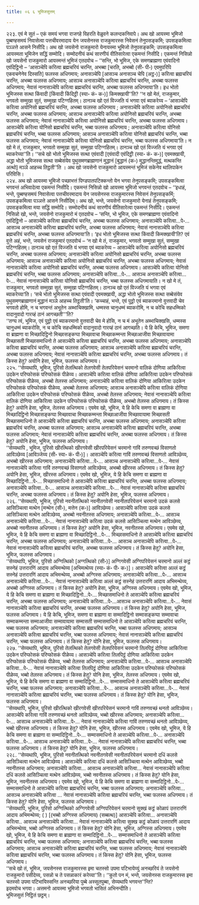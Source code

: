 ```yaml
---
title: ०६ ६ भूमिजसुत्तम्

---
```


२२३. एवं मे सुतं – एकं समयं भगवा राजगहे विहरति वेळुवने कलन्दकनिवापे। अथ खो आयस्मा भूमिजो पुब्बण्हसमयं निवासेत्वा पत्तचीवरमादाय येन जयसेनस्स राजकुमारस्स निवेसनं तेनुपसङ्कमि; उपसङ्कमित्वा पञ्ञत्ते आसने निसीदि। अथ खो जयसेनो राजकुमारो येनायस्मा भूमिजो तेनुपसङ्कमि; उपसङ्कमित्वा आयस्मता भूमिजेन सद्धिं सम्मोदि। सम्मोदनीयं कथं सारणीयं वीतिसारेत्वा एकमन्तं निसीदि। एकमन्तं निसिन्नो खो जयसेनो राजकुमारो आयस्मन्तं भूमिजं एतदवोच – ‘‘सन्ति, भो भूमिज, एके समणब्राह्मणा एवंवादिनो एवंदिट्ठिनो – ‘आसञ्चेपि करित्वा ब्रह्मचरियं चरन्ति, अभब्बा [चरति, अभब्बो (सी॰ पी॰) एवमुपरिपि एकवचनेनेव दिस्सति] फलस्स अधिगमाय; अनासञ्चेपि [आसञ्च अनासञ्च चेपि (अट्ठ॰)] करित्वा ब्रह्मचरियं चरन्ति, अभब्बा फलस्स अधिगमाय; आसञ्च अनासञ्चेपि करित्वा ब्रह्मचरियं चरन्ति, अभब्बा फलस्स अधिगमाय; नेवासं नानासञ्चेपि करित्वा ब्रह्मचरियं चरन्ति, अभब्बा फलस्स अधिगमाया’ति। इध भोतो भूमिजस्स सत्था किंवादी [किंवादी किंदिट्ठी (स्या॰ कं॰ क॰)] किमक्खायी’’ति? ‘‘न खो मेतं, राजकुमार, भगवतो सम्मुखा सुतं, सम्मुखा पटिग्गहितम्। ठानञ्च खो एतं विज्जति यं भगवा एवं ब्याकरेय्य – ‘आसञ्चेपि करित्वा अयोनिसो ब्रह्मचरियं चरन्ति, अभब्बा फलस्स अधिगमाय ; अनासञ्चेपि करित्वा अयोनिसो ब्रह्मचरियं चरन्ति, अभब्बा फलस्स अधिगमाय; आसञ्च अनासञ्चेपि करित्वा अयोनिसो ब्रह्मचरियं चरन्ति, अभब्बा फलस्स अधिगमाय; नेवासं नानासञ्चेपि करित्वा अयोनिसो ब्रह्मचरियं चरन्ति, अभब्बा फलस्स अधिगमाय। आसञ्चेपि करित्वा योनिसो ब्रह्मचरियं चरन्ति, भब्बा फलस्स अधिगमाय ; अनासञ्चेपि करित्वा योनिसो ब्रह्मचरियं चरन्ति, भब्बा फलस्स अधिगमाय; आसञ्च अनासञ्चेपि करित्वा योनिसो ब्रह्मचरियं चरन्ति, भब्बा फलस्स अधिगमाय; नेवासं नानासञ्चेपि करित्वा योनिसो ब्रह्मचरियं चरन्ति, भब्बा फलस्स अधिगमाया’ति। न खो मे तं, राजकुमार, भगवतो सम्मुखा सुतं, सम्मुखा पटिग्गहितम्। ठानञ्च खो एतं विज्जति यं भगवा एवं ब्याकरेय्या’’ति। ‘‘सचे खो भोतो भूमिजस्स सत्था एवंवादी [एवंवादी एवंदिट्ठी (स्या॰ कं॰ क॰)] एवमक्खायी, अद्धा भोतो भूमिजस्स सत्था सब्बेसंयेव पुथुसमणब्राह्मणानं मुद्धानं [बुद्धानं (क॰) मुद्धानन्तिमुद्धं, मत्थकन्ति अत्थो] मञ्ञे आहच्च तिट्ठती’’ति । अथ खो जयसेनो राजकुमारो आयस्मन्तं भूमिजं सकेनेव थालिपाकेन परिविसि।  
२२४. अथ खो आयस्मा भूमिजो पच्छाभत्तं पिण्डपातपटिक्कन्तो येन भगवा तेनुपसङ्कमि; उपसङ्कमित्वा भगवन्तं अभिवादेत्वा एकमन्तं निसीदि। एकमन्तं निसिन्नो खो आयस्मा भूमिजो भगवन्तं एतदवोच – ‘‘इधाहं, भन्ते, पुब्बण्हसमयं निवासेत्वा पत्तचीवरमादाय येन जयसेनस्स राजकुमारस्स निवेसनं तेनुपसङ्कमिं; उपसङ्कमित्वा पञ्ञत्ते आसने निसीदिम्। अथ खो, भन्ते, जयसेनो राजकुमारो येनाहं तेनुपसङ्कमि; उपसङ्कमित्वा मया सद्धिं सम्मोदि। सम्मोदनीयं कथं सारणीयं वीतिसारेत्वा एकमन्तं निसीदि। एकमन्तं निसिन्नो खो, भन्ते, जयसेनो राजकुमारो मं एतदवोच – ‘सन्ति, भो भूमिज, एके समणब्राह्मणा एवंवादिनो एवंदिट्ठिनो – आसञ्चेपि करित्वा ब्रह्मचरियं चरन्ति, अभब्बा फलस्स अधिगमाय; अनासञ्चेपि करित्वा…पे॰… आसञ्च अनासञ्चेपि करित्वा ब्रह्मचरियं चरन्ति, अभब्बा फलस्स अधिगमाय; नेवासं नानासञ्चेपि करित्वा ब्रह्मचरियं चरन्ति, अभब्बा फलस्स अधिगमाया’ति। ‘इध भोतो भूमिजस्स सत्था किंवादी किमक्खायी’ति? एवं वुत्ते अहं, भन्ते, जयसेनं राजकुमारं एतदवोचं – ‘न खो मे तं, राजकुमार, भगवतो सम्मुखा सुतं, सम्मुखा पटिग्गहितम्। ठानञ्च खो एतं विज्जति यं भगवा एवं ब्याकरेय्य – आसञ्चेपि करित्वा अयोनिसो ब्रह्मचरियं चरन्ति, अभब्बा फलस्स अधिगमाय; अनासञ्चेपि करित्वा अयोनिसो ब्रह्मचरियं चरन्ति, अभब्बा फलस्स अधिगमाय; आसञ्च अनासञ्चेपि करित्वा अयोनिसो ब्रह्मचरियं चरन्ति, अभब्बा फलस्स अधिगमाय; नेवासं नानासञ्चेपि करित्वा अयोनिसो ब्रह्मचरियं चरन्ति, अभब्बा फलस्स अधिगमाय। आसञ्चेपि करित्वा योनिसो ब्रह्मचरियं चरन्ति, भब्बा फलस्स अधिगमाय; अनासञ्चेपि करित्वा…पे॰… आसञ्च अनासञ्चेपि करित्वा…पे॰… नेवासं नानासञ्चेपि करित्वा योनिसो ब्रह्मचरियं चरन्ति, भब्बा फलस्स अधिगमायाति। न खो मे तं, राजकुमार, भगवतो सम्मुखा सुतं, सम्मुखा पटिग्गहितम्। ठानञ्च खो एतं विज्जति यं भगवा एवं ब्याकरेय्या’ति। ‘सचे भोतो भूमिजस्स सत्था एवंवादी एवमक्खायी, अद्धा भोतो भूमिजस्स सत्था सब्बेसंयेव पुथुसमणब्राह्मणानं मुद्धानं मञ्ञे आहच्च तिट्ठती’ति। ‘कच्चाहं, भन्ते, एवं पुट्ठो एवं ब्याकरमानो वुत्तवादी चेव भगवतो होमि, न च भगवन्तं अभूतेन अब्भाचिक्खामि, धम्मस्स चानुधम्मं ब्याकरोमि, न च कोचि सहधम्मिको वादानुवादो गारय्हं ठानं आगच्छती’’’ति?  
‘‘तग्घ त्वं, भूमिज, एवं पुट्ठो एवं ब्याकरमानो वुत्तवादी चेव मे होसि, न च मं अभूतेन अब्भाचिक्खसि, धम्मस्स चानुधम्मं ब्याकरोसि, न च कोचि सहधम्मिको वादानुवादो गारय्हं ठानं आगच्छति। ये हि केचि, भूमिज, समणा वा ब्राह्मणा वा मिच्छादिट्ठिनो मिच्छासङ्कप्पा मिच्छावाचा मिच्छाकम्मन्ता मिच्छाआजीवा मिच्छावायामा मिच्छासती मिच्छासमाधिनो ते आसञ्चेपि करित्वा ब्रह्मचरियं चरन्ति, अभब्बा फलस्स अधिगमाय; अनासञ्चेपि करित्वा ब्रह्मचरियं चरन्ति, अभब्बा फलस्स अधिगमाय; आसञ्च अनासञ्चेपि करित्वा ब्रह्मचरियं चरन्ति, अभब्बा फलस्स अधिगमाय; नेवासं नानासञ्चेपि करित्वा ब्रह्मचरियं चरन्ति, अभब्बा फलस्स अधिगमाय। तं किस्स हेतु? अयोनि हेसा, भूमिज, फलस्स अधिगमाय।  
२२५. ‘‘सेय्यथापि, भूमिज, पुरिसो तेलत्थिको तेलगवेसी तेलपरियेसनं चरमानो वालिकं दोणिया आकिरित्वा उदकेन परिप्फोसकं परिप्फोसकं पीळेय्य। आसञ्चेपि करित्वा वालिकं दोणिया आकिरित्वा उदकेन परिप्फोसकं परिप्फोसकं पीळेय्य, अभब्बो तेलस्स अधिगमाय; अनासञ्चेपि करित्वा वालिकं दोणिया आकिरित्वा उदकेन परिप्फोसकं परिप्फोसकं पीळेय्य, अभब्बो तेलस्स अधिगमाय; आसञ्च अनासञ्चेपि करित्वा वालिकं दोणिया आकिरित्वा उदकेन परिप्फोसकं परिप्फोसकं पीळेय्य, अभब्बो तेलस्स अधिगमाय; नेवासं नानासञ्चेपि करित्वा वालिकं दोणिया आकिरित्वा उदकेन परिप्फोसकं परिप्फोसकं पीळेय्य, अभब्बो तेलस्स अधिगमाय। तं किस्स हेतु? अयोनि हेसा, भूमिज, तेलस्स अधिगमाय। एवमेव खो, भूमिज, ये हि केचि समणा वा ब्राह्मणा वा मिच्छादिट्ठिनो मिच्छासङ्कप्पा मिच्छावाचा मिच्छाकम्मन्ता मिच्छाआजीवा मिच्छावायामा मिच्छासती मिच्छासमाधिनो ते आसञ्चेपि करित्वा ब्रह्मचरियं चरन्ति, अभब्बा फलस्स अधिगमाय; अनासञ्चेपि करित्वा ब्रह्मचरियं चरन्ति, अभब्बा फलस्स अधिगमाय; आसञ्च अनासञ्चेपि करित्वा ब्रह्मचरियं चरन्ति, अभब्बा फलस्स अधिगमाय; नेवासं नानासञ्चेपि करित्वा ब्रह्मचरियं चरन्ति, अभब्बा फलस्स अधिगमाय। तं किस्स हेतु? अयोनि हेसा, भूमिज, फलस्स अधिगमाय।  
‘‘सेय्यथापि , भूमिज, पुरिसो खीरत्थिको खीरगवेसी खीरपरियेसनं चरमानो गाविं तरुणवच्छं विसाणतो आविञ्छेय्य [आविञ्जेय्य (सी॰ स्या॰ कं॰ पी॰)]। आसञ्चेपि करित्वा गाविं तरुणवच्छं विसाणतो आविञ्छेय्य, अभब्बो खीरस्स अधिगमाय; अनासञ्चेपि करित्वा…पे॰… आसञ्च अनासञ्चेपि करित्वा…पे॰… नेवासं नानासञ्चेपि करित्वा गाविं तरुणवच्छं विसाणतो आविञ्छेय्य, अभब्बो खीरस्स अधिगमाय। तं किस्स हेतु? अयोनि हेसा, भूमिज, खीरस्स अधिगमाय। एवमेव खो, भूमिज, ये हि केचि समणा वा ब्राह्मणा वा मिच्छादिट्ठिनो…पे॰… मिच्छासमाधिनो ते आसञ्चेपि करित्वा ब्रह्मचरियं चरन्ति, अभब्बा फलस्स अधिगमाय; अनासञ्चेपि करित्वा…पे॰… आसञ्च अनासञ्चेपि करित्वा…पे॰… नेवासं नानासञ्चेपि करित्वा ब्रह्मचरियं चरन्ति, अभब्बा फलस्स अधिगमाय। तं किस्स हेतु? अयोनि हेसा, भूमिज, फलस्स अधिगमाय।  
२२६. ‘‘सेय्यथापि, भूमिज, पुरिसो नवनीतत्थिको नवनीतगवेसी नवनीतपरियेसनं चरमानो उदकं कलसे आसिञ्चित्वा मत्थेन [मन्थेन (सी॰), मत्तेन (क॰)] आविञ्छेय्य। आसञ्चेपि करित्वा उदकं कलसे आसिञ्चित्वा मत्थेन आविञ्छेय्य, अभब्बो नवनीतस्स अधिगमाय; अनासञ्चेपि करित्वा…पे॰… आसञ्च अनासञ्चेपि करित्वा…पे॰… नेवासं नानासञ्चेपि करित्वा उदकं कलसे आसिञ्चित्वा मत्थेन आविञ्छेय्य, अभब्बो नवनीतस्स अधिगमाय। तं किस्स हेतु? अयोनि हेसा, भूमिज, नवनीतस्स अधिगमाय। एवमेव खो, भूमिज, ये हि केचि समणा वा ब्राह्मणा वा मिच्छादिट्ठिनो…पे॰… मिच्छासमाधिनो ते आसञ्चेपि करित्वा ब्रह्मचरियं चरन्ति, अभब्बा फलस्स अधिगमाय; अनासञ्चेपि करित्वा…पे॰… आसञ्च अनासञ्चेपि करित्वा…पे॰… नेवासं नानासञ्चेपि करित्वा ब्रह्मचरियं चरन्ति, अभब्बा फलस्स अधिगमाय। तं किस्स हेतु? अयोनि हेसा, भूमिज, फलस्स अधिगमाय।  
‘‘सेय्यथापि, भूमिज, पुरिसो अग्गित्थिको [अग्गत्थिको (सी॰)] अग्गिगवेसी अग्गिपरियेसनं चरमानो अल्लं कट्ठं सस्नेहं उत्तरारणिं आदाय अभिमन्थेय्य [अभिमत्थेय्य (स्या॰ कं॰ पी॰ क॰)]। आसञ्चेपि करित्वा अल्लं कट्ठं सस्नेहं उत्तरारणिं आदाय अभिमन्थेय्य, अभब्बो अग्गिस्स अधिगमाय; अनासञ्चेपि करित्वा…पे॰… आसञ्च अनासञ्चेपि करित्वा…पे॰… नेवासं नानासञ्चेपि करित्वा अल्लं कट्ठं सस्नेहं उत्तरारणिं आदाय अभिमन्थेय्य, अभब्बो अग्गिस्स अधिगमाय। तं किस्स हेतु? अयोनि हेसा, भूमिज, अग्गिस्स अधिगमाय। एवमेव खो, भूमिज, ये हि केचि समणा वा ब्राह्मणा वा मिच्छादिट्ठिनो…पे॰… मिच्छासमाधिनो ते आसञ्चेपि करित्वा ब्रह्मचरियं चरन्ति, अभब्बा फलस्स अधिगमाय; अनासञ्चेपि करित्वा…पे॰…आसञ्च अनासञ्चेपि करित्वा…पे॰… नेवासं नानासञ्चेपि करित्वा ब्रह्मचरियं चरन्ति, अभब्बा फलस्स अधिगमाय। तं किस्स हेतु? अयोनि हेसा, भूमिज, फलस्स अधिगमाय। ये हि केचि, भूमिज, समणा वा ब्राह्मणा वा सम्मादिट्ठिनो सम्मासङ्कप्पा सम्मावाचा सम्माकम्मन्ता सम्माआजीवा सम्मावायामा सम्मासती सम्मासमाधिनो ते आसञ्चेपि करित्वा ब्रह्मचरियं चरन्ति, भब्बा फलस्स अधिगमाय; अनासञ्चेपि करित्वा ब्रह्मचरियं चरन्ति, भब्बा फलस्स अधिगमाय; आसञ्च अनासञ्चेपि करित्वा ब्रह्मचरियं चरन्ति, भब्बा फलस्स अधिगमाय; नेवासं नानासञ्चेपि करित्वा ब्रह्मचरियं चरन्ति, भब्बा फलस्स अधिगमाय। तं किस्स हेतु? योनि हेसा, भूमिज, फलस्स अधिगमाय।  
२२७. ‘‘सेय्यथापि, भूमिज, पुरिसो तेलत्थिको तेलगवेसी तेलपरियेसनं चरमानो तिलपिट्ठं दोणिया आकिरित्वा उदकेन परिप्फोसकं परिप्फोसकं पीळेय्य। आसञ्चेपि करित्वा तिलपिट्ठं दोणिया आकिरित्वा उदकेन परिप्फोसकं परिप्फोसकं पीळेय्य, भब्बो तेलस्स अधिगमाय; अनासञ्चेपि करित्वा…पे॰… आसञ्च अनासञ्चेपि करित्वा…पे॰… नेवासं नानासञ्चेपि करित्वा तिलपिट्ठं दोणिया आकिरित्वा उदकेन परिप्फोसकं परिप्फोसकं पीळेय्य, भब्बो तेलस्स अधिगमाय। तं किस्स हेतु? योनि हेसा, भूमिज, तेलस्स अधिगमाय। एवमेव खो, भूमिज, ये हि केचि समणा वा ब्राह्मणा वा सम्मादिट्ठिनो…पे॰… सम्मासमाधिनो ते आसञ्चेपि करित्वा ब्रह्मचरियं चरन्ति, भब्बा फलस्स अधिगमाय; अनासञ्चेपि करित्वा…पे॰… आसञ्च अनासञ्चेपि करित्वा…पे॰… नेवासं नानासञ्चेपि करित्वा ब्रह्मचरियं चरन्ति, भब्बा फलस्स अधिगमाय। तं किस्स हेतु? योनि हेसा, भूमिज, फलस्स अधिगमाय।  
‘‘सेय्यथापि, भूमिज, पुरिसो खीरत्थिको खीरगवेसी खीरपरियेसनं चरमानो गाविं तरुणवच्छं थनतो आविञ्छेय्य। आसञ्चेपि करित्वा गाविं तरुणवच्छं थनतो आविञ्छेय्य, भब्बो खीरस्स अधिगमाय; अनासञ्चेपि करित्वा…पे॰… आसञ्च अनासञ्चेपि करित्वा…पे॰… नेवासं नानासञ्चेपि करित्वा गाविं तरुणवच्छं थनतो आविञ्छेय्य, भब्बो खीरस्स अधिगमाय। तं किस्स हेतु? योनि हेसा, भूमिज, खीरस्स अधिगमाय। एवमेव खो, भूमिज, ये हि केचि समणा वा ब्राह्मणा वा सम्मादिट्ठिनो…पे॰… सम्मासमाधिनो ते आसञ्चेपि करित्वा…पे॰… अनासञ्चेपि करित्वा…पे॰… आसञ्च अनासञ्चेपि करित्वा…पे॰… नेवासं नानासञ्चेपि करित्वा ब्रह्मचरियं चरन्ति, भब्बा फलस्स अधिगमाय। तं किस्स हेतु? योनि हेसा, भूमिज, फलस्स अधिगमाय।  
२२८. ‘‘सेय्यथापि, भूमिज, पुरिसो नवनीतत्थिको नवनीतगवेसी नवनीतपरियेसनं चरमानो दधिं कलसे आसिञ्चित्वा मत्थेन आविञ्छेय्य। आसञ्चेपि करित्वा दधिं कलसे आसिञ्चित्वा मत्थेन आविञ्छेय्य, भब्बो नवनीतस्स अधिगमाय; अनासञ्चेपि करित्वा… आसञ्च अनासञ्चेपि करित्वा… नेवासं नानासञ्चेपि करित्वा दधिं कलसे आसिञ्चित्वा मत्थेन आविञ्छेय्य, भब्बो नवनीतस्स अधिगमाय। तं किस्स हेतु? योनि हेसा, भूमिज, नवनीतस्स अधिगमाय। एवमेव खो, भूमिज, ये हि केचि समणा वा ब्राह्मणा वा सम्मादिट्ठिनो…पे॰… सम्मासमाधिनो ते आसञ्चेपि करित्वा ब्रह्मचरियं चरन्ति, भब्बा फलस्स अधिगमाय; अनासञ्चेपि करित्वा… आसञ्च अनासञ्चेपि करित्वा … नेवासं नानासञ्चेपि करित्वा ब्रह्मचरियं चरन्ति, भब्बा फलस्स अधिगमाय। तं किस्स हेतु? योनि हेसा, भूमिज, फलस्स अधिगमाय।  
‘‘सेय्यथापि, भूमिज, पुरिसो अग्गित्थिको अग्गिगवेसी अग्गिपरियेसनं चरमानो सुक्खं कट्ठं कोळापं उत्तरारणिं आदाय अभिमन्थेय्य; ( ) [(भब्बो अग्गिस्स अधिगमाय) (सब्बत्थ)] आसञ्चेपि करित्वा… अनासञ्चेपि करित्वा.. आसञ्च अनासञ्चेपि करित्वा… नेवासं नानासञ्चेपि करित्वा सुक्ख कट्ठं कोळापं उत्तरारणिं आदाय अभिमन्थेय्य, भब्बो अग्गिस्स अधिगमाय। तं किस्स हेतु? योनि हेसा, भूमिज, अग्गिस्स अधिगमाय। एवमेव खो, भूमिज, ये हि केचि समणा वा ब्राह्मणा वा सम्मादिट्ठिनो…पे॰… सम्मासमाधिनो ते आसञ्चेपि करित्वा ब्रह्मचरियं चरन्ति, भब्बा फलस्स अधिगमाय; अनासञ्चेपि करित्वा ब्रह्मचरियं चरन्ति, भब्बा फलस्स अधिगमाय; आसञ्च अनासञ्चेपि करित्वा ब्रह्मचरियं चरन्ति, भब्बा फलस्स अधिगमाय; नेवासं नानासञ्चेपि करित्वा ब्रह्मचरियं चरन्ति, भब्बा फलस्स अधिगमाय। तं किस्स हेतु? योनि हेसा, भूमिज, फलस्स अधिगमाय।  
‘‘सचे खो तं, भूमिज, जयसेनस्स राजकुमारस्स इमा चतस्सो उपमा पटिभायेय्युं अनच्छरियं ते जयसेनो राजकुमारो पसीदेय्य, पसन्नो च ते पसन्नाकारं करेय्या’’ति। ‘‘कुतो पन मं, भन्ते, जयसेनस्स राजकुमारस्स इमा चतस्सो उपमा पटिभायिस्सन्ति अनच्छरिया पुब्बे अस्सुतपुब्बा, सेय्यथापि भगवन्त’’न्ति?  
इदमवोच भगवा। अत्तमनो आयस्मा भूमिजो भगवतो भासितं अभिनन्दीति।  
भूमिजसुत्तं निट्ठितं छट्ठम्।  

